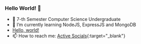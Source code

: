 ### Hello World! 👋


<!--
**jaffasunny/jaffasunny** is a ✨ _special_ ✨ repository because its `README.md` (this file) appears on your GitHub profile.

Here are some ideas to get you started:

- 🔭 I’m currently working on ...

- 🌱 I’m currently learning NodeJS, ExpressJS and MongoDB
- 👯 I’m looking to collaborate on ...
- 🤔 I’m looking for help with ...
- 💬 Ask me about ...
- 📫 How to reach me: ...
- 😄 Pronouns: ...
- ⚡ Fun fact: ...
-->

- 🏫 7-th Semester Computer Science Undergraduate
- 🌱 I’m currently learning NodeJS, ExpressJS and MongoDB
- <a href="http://example.com/" target="_blank">Hello, world!</a>
- 📫 How to reach me: [Active Socials](https://linktr.ee/jaffasunny){:target="\_blank"}
